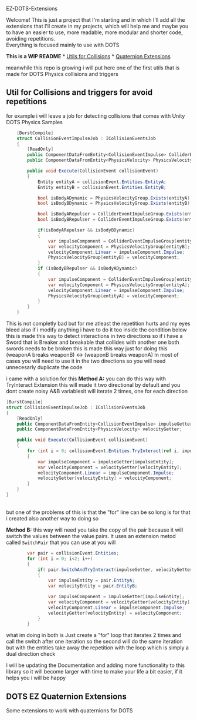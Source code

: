 EZ-DOTS-Extensions

Welcome! This is just a project that I'm starting and in which I'll add all the extensions that I'll create in my projects, which will help me and maybe you to have an easier to use, more readable, more modular and shorter code, avoiding repetitions. </br>Everything is focused mainly to use with DOTS


<b>This is a WIP README</b>
    * <a href="## Util for Collisions and triggers for avoid repetitions">Utils for Collisions</a>
    * <a href="## DOTS EZ Quaternion Extensions">Quaternion Extensions</a>

meanwhile this repo is growing i will put here one of the first utils that is made for DOTS Physics collisions and triggers


## Util for Collisions and triggers for avoid repetitions
for example i will leave a job for detecting collisions that comes with Unity DOTS Physics Samples
```csharp
    [BurstCompile]
    struct CollisionEventImpulseJob : ICollisionEventsJob
    {
        [ReadOnly]
        public ComponentDataFromEntity<CollisionEventImpulse> ColliderEventImpulseGroup;
        public ComponentDataFromEntity<PhysicsVelocity> PhysicsVelocityGroup;

        public void Execute(CollisionEvent collisionEvent)
        {
            Entity entityA = collisionEvent.Entities.EntityA;
            Entity entityB = collisionEvent.Entities.EntityB;

            bool isBodyADynamic = PhysicsVelocityGroup.Exists(entityA);
            bool isBodyBDynamic = PhysicsVelocityGroup.Exists(entityB);

            bool isBodyARepulser = ColliderEventImpulseGroup.Exists(entityA);
            bool isBodyBRepulser = ColliderEventImpulseGroup.Exists(entityB);

            if(isBodyARepulser && isBodyBDynamic)
            {
                var impulseComponent = ColliderEventImpulseGroup[entityA];
                var velocityComponent = PhysicsVelocityGroup[entityB];
                velocityComponent.Linear = impulseComponent.Impulse;
                PhysicsVelocityGroup[entityB] = velocityComponent;
            }
            if (isBodyBRepulser && isBodyADynamic)
            {
                var impulseComponent = ColliderEventImpulseGroup[entityB];
                var velocityComponent = PhysicsVelocityGroup[entityA];
                velocityComponent.Linear = impulseComponent.Impulse;
                PhysicsVelocityGroup[entityA] = velocityComponent;
            }
        }
    }
```
This is not completly bad but for me atleast the repetition hurts and my eyes bleed
also if i modify anything i have to do it too inside the condition below
this is made this way to detect interactions in two directions
so if i have a Sword that is Breaker and breakable that collides with another one
both swords needs to be broken
this is made this way just for doing this (weaponA breaks weaponB) <-> (weaponB breaks weaponA)
In most of cases you will need to use it in the two directions
so you will need unnecesarly duplicate the code

i came with a solution for this
<b>Method A:</b> you can do this way with TryInteract Extension this will made it two directional by default and you dont create noisy A&B variablesit will iterate 2 times, one for each direction
```csharp
[BurstCompile]
struct CollisionEventImpulseJob : ICollisionEventsJob
{
    [ReadOnly]
    public ComponentDataFromEntity<CollisionEventImpulse> impulseGetter;
    public ComponentDataFromEntity<PhysicsVelocity> velocityGetter;

    public void Execute(CollisionEvent collisionEvent)
    {
        for (int i = 0; collisionEvent.Entities.TryInteract(ref i, impulseGetter, velocityGetter, out Entity impulseEntity, out Entity velocityEntity);)
        {
            var impulseComponent = impulseGetter[impulseEntity];
            var velocityComponent = velocityGetter[velocityEntity];
            velocityComponent.Linear = impulseComponent.Impulse;
            velocityGetter[velocityEntity] = velocityComponent;
        }
    }
}
```
<br/>but one of the problems of this is that the "for" line can be so long is for that i created also another way to doing so

<b>Method B:</b> this way will need you take the copy of the pair because it will switch the values between the value pairs.
It uses an extension metod called ``SwitchPair`` that you can use at you will
```csharp
        var pair = collisionEvent.Entities;
        for (int i = 0; i<2; i++)
        {
            if( pair.SwitchAndTryInteract(impulseGetter, velocityGetter))
            {
                var impulseEntity = pair.EntityA; 
                var velocityEntity = pair.EntityB;

                var impulseComponent = impulseGetter[impulseEntity];
                var velocityComponent = velocityGetter[velocityEntity];
                velocityComponent.Linear = impulseComponent.Impulse;
                velocityGetter[velocityEntity] = velocityComponent;
            }
        }
```
what im doing in both is Just create a "for" loop that iterates 2 times and call the switch after one iteration so the second will do the same iteration but with the entities take away the repetition with the loop which is simply a dual direction check



I will be updating the Documentation and adding more functionality to this library so it will become larger with time to make your life a bit easier, if it helps you i will be happy


## DOTS EZ Quaternion Extensions
Some extensions to work with quaternions for DOTS
